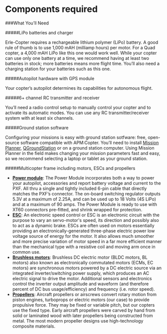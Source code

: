 # Components required

###What You’ll Need

#####LiPo batteries and charger

Erle-Copter requires a rechargeable lithium polymer (LiPo) battery. A good rule of thumb is to use 1,000 mAH (milliamp hours) per motor. For a Quad copter, a 4,000 mAH LiPo like this one would work well. While your copter can use only one battery at a time, we recommend having at least two batteries in stock; more batteries means more flight time. You’ll also need a charging station for your batteries such as this one.

#####Autopilot hardware with GPS module

Your copter’s autopilot determines its capabilities for autonomous flight.

#####6+ channel RC transmitter and receiver

You’ll need a radio control setup to manually control your copter and to activate its automatic modes. You can use any RC transmitter/receiver system with at least six channels.

#####Ground station software

Configuring your missions is easy with ground station sotfware: free, open-source software compatible with APM:Copter. You’ll need to install [Mission Planner](http://planner.ardupilot.com/), [QGroundStation](http://www.qgroundcontrol.org/) or on a ground station computer. Using Mission Planner in the field makes changing your mission parameters fast and easy, so we recommend selecting a laptop or tablet as your ground station.

#####Multicopter frame including motors, ESCs and propellers

- [**Power module**](https://erlerobotics.com/blog/product/power_mod/): The Power Module incorporates both a way to power your autopilot, accessories and report battery voltage and current to the PXF. All thru a single and tightly included 6-pin cable that directly matches the PXF’s connector. The on-board switching regulator outputs 5.3V at a maximum of 2.25A, and can be used up to 18 Volts (4S LiPo) and at a maximum of 90 amps. The Power Module is ready to use with XT60 connectors pre-fitted, and shrink wrapped for protection.
- [**ESC**](https://erlerobotics.com/blog/product/electronic_speed_controller/): An electronic speed control or ESC is an electronic circuit with the purpose to vary an servo-motor's speed, its direction and possibly also to act as a dynamic brake. ESCs are often used on motors essentially providing an electronically-generated three-phase electric power low voltage source of energy for the motor. It also allows much smoother and more precise variation of motor speed in a far more efficient manner than the mechanical type with a resistive coil and moving arm once in common use.
- [**Brushless motors**](https://erlerobotics.com/blog/product/motors/): Brushless DC electric motor (BLDC motors, BL motors) also known as electronically commutated motors (ECMs, EC motors) are synchronous motors  powered by a DC electric source via an integrated inverter/switching power supply, which produces an AC electric signal to drive the motor. Additional sensors and electronics control the inverter output amplitude and waveform (and therefore percent of DC bus usage/efficiency) and frequency (i.e. rotor speed).
- [**Propellers**](https://erlerobotics.com/blog/product/propellers-10x4-5-ccw/): Aircraft propellers or airscrews convert rotary motion from piston engines, turboprops or electric motors (our case) to provide propulsive force. They may be fixed or variable pitch, but our copters use the fixed type. Early aircraft propellers were carved by hand from solid or laminated wood with later propellers being constructed from metal. The most modern propeller designs use high-technology composite materials.
